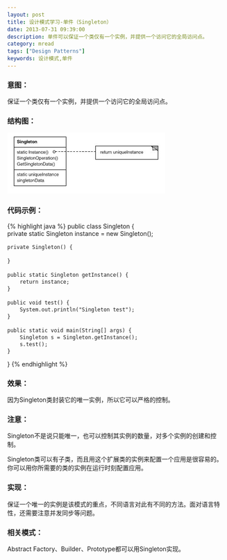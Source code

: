 ```yaml
---
layout: post
title: 设计模式学习-单件（Singleton）
date: 2013-07-31 09:39:00
description: 单件可以保证一个类仅有一个实例，并提供一个访问它的全局访问点。
category: mread
tags: ["Design Patterns"]
keywords: 设计模式,单件
---
```


### 意图：

保证一个类仅有一个实例，并提供一个访问它的全局访问点。

### 结构图：
![Singleton](/assets/images/post/mread/design-patterns-singleton.jpg)

### 代码示例：
{% highlight java %}
public class Singleton {  
    private static Singleton instance = new Singleton();  
      
    private Singleton() {  
          
    }  
      
    public static Singleton getInstance() {  
        return instance;  
    }  
      
    public void test() {  
        System.out.println("Singleton test");  
    }  
      
    public static void main(String[] args) {  
        Singleton s = Singleton.getInstance();  
        s.test();  
    }  
}
{% endhighlight %}

### 效果：

因为Singleton类封装它的唯一实例，所以它可以严格的控制。

### 注意：

Singleton不是说只能唯一，也可以控制其实例的数量，对多个实例的创建和控制。

Singleton类可以有子类，而且用这个扩展类的实例来配置一个应用是很容易的。你可以用你所需要的类的实例在运行时刻配置应用。

### 实现：

保证一个唯一的实例是该模式的重点，不同语言对此有不同的方法。面对语言特性，还需要注意并发同步等问题。

### 相关模式：

Abstract Factory、Builder、Prototype都可以用Singleton实现。
